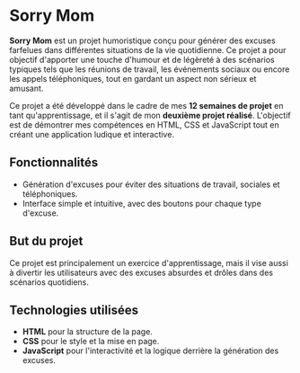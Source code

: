 # Sorry Mom

**Sorry Mom** est un projet humoristique conçu pour générer des excuses farfelues dans différentes situations de la vie quotidienne. Ce projet a pour objectif d'apporter une touche d'humour et de légèreté à des scénarios typiques tels que les réunions de travail, les événements sociaux ou encore les appels téléphoniques, tout en gardant un aspect non sérieux et amusant.

Ce projet a été développé dans le cadre de mes **12 semaines de projet** en tant qu'apprentissage, et il s'agit de mon **deuxième projet réalisé**. L'objectif est de démontrer mes compétences en HTML, CSS et JavaScript tout en créant une application ludique et interactive.

## Fonctionnalités
- Génération d'excuses pour éviter des situations de travail, sociales et téléphoniques.
- Interface simple et intuitive, avec des boutons pour chaque type d'excuse.

## But du projet
Ce projet est principalement un exercice d'apprentissage, mais il vise aussi à divertir les utilisateurs avec des excuses absurdes et drôles dans des scénarios quotidiens.

## Technologies utilisées
- **HTML** pour la structure de la page.
- **CSS** pour le style et la mise en page.
- **JavaScript** pour l'interactivité et la logique derrière la génération des excuses.


